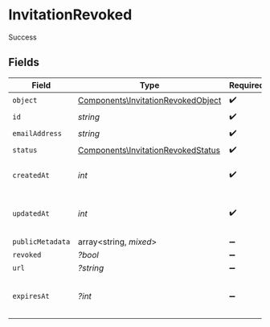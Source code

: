 # InvitationRevoked

Success


## Fields

| Field                                                                                    | Type                                                                                     | Required                                                                                 | Description                                                                              | Example                                                                                  |
| ---------------------------------------------------------------------------------------- | ---------------------------------------------------------------------------------------- | ---------------------------------------------------------------------------------------- | ---------------------------------------------------------------------------------------- | ---------------------------------------------------------------------------------------- |
| `object`                                                                                 | [Components\InvitationRevokedObject](../../Models/Components/InvitationRevokedObject.md) | :heavy_check_mark:                                                                       | N/A                                                                                      |                                                                                          |
| `id`                                                                                     | *string*                                                                                 | :heavy_check_mark:                                                                       | N/A                                                                                      |                                                                                          |
| `emailAddress`                                                                           | *string*                                                                                 | :heavy_check_mark:                                                                       | N/A                                                                                      |                                                                                          |
| `status`                                                                                 | [Components\InvitationRevokedStatus](../../Models/Components/InvitationRevokedStatus.md) | :heavy_check_mark:                                                                       | N/A                                                                                      | revoked                                                                                  |
| `createdAt`                                                                              | *int*                                                                                    | :heavy_check_mark:                                                                       | Unix timestamp of creation.<br/>                                                         |                                                                                          |
| `updatedAt`                                                                              | *int*                                                                                    | :heavy_check_mark:                                                                       | Unix timestamp of last update.<br/>                                                      |                                                                                          |
| `publicMetadata`                                                                         | array<string, *mixed*>                                                                   | :heavy_minus_sign:                                                                       | N/A                                                                                      |                                                                                          |
| `revoked`                                                                                | *?bool*                                                                                  | :heavy_minus_sign:                                                                       | N/A                                                                                      | true                                                                                     |
| `url`                                                                                    | *?string*                                                                                | :heavy_minus_sign:                                                                       | N/A                                                                                      |                                                                                          |
| `expiresAt`                                                                              | *?int*                                                                                   | :heavy_minus_sign:                                                                       | Unix timestamp of expiration.<br/>                                                       |                                                                                          |
